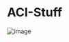# ACI-Stuff

![image](https://user-images.githubusercontent.com/29043720/145686936-27a14987-0779-4ddd-8bd3-5bddaa006a46.png)
